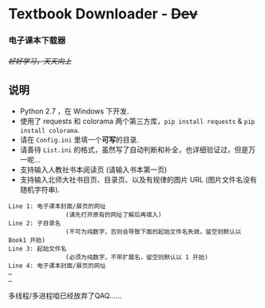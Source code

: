 # Textbook Downloader - ~~Dev~~
### 电子课本下载器
###### ~~好好学习，天天向上~~

## 说明

* Python 2.7 ，在 Windows 下开发.
* 使用了 requests 和 colorama 两个第三方库，`pip install requests` & `pip install colorama`.
* 请在 `Config.ini` 里填一个**可写**的目录.
* 请善待 `List.ini` 的格式，虽然写了自动判断和补全，也详细验证过，但是万一呢…   
* 支持输入人教社书本阅读页 (请输入书本第一页)
* 支持输入北师大社书目页、目录页、以及有规律的图片 URL (图片文件名没有随机字符串).

```
Line 1: 电子课本封面/扉页的网址 
				(请先打开原有的网址了解后再填入)
Line 2: 子目录名
				(不可为纯数字，否则会导致下面的起始文件名失效，留空则默认以 Book1 开始)
Line 3: 起始文件名
				(必须为纯数字，不带扩展名，留空则默认以 1 开始)
Line 4: 电子课本封面/扉页的网址
…
…
```
  

多线程/多进程咱已经放弃了QAQ……